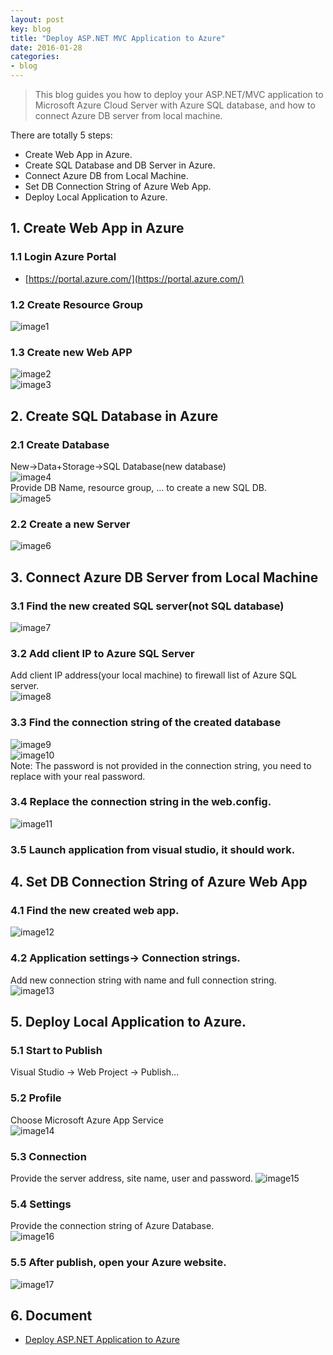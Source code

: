 ```yaml
---
layout: post
key: blog
title: "Deploy ASP.NET MVC Application to Azure"
date: 2016-01-28
categories:
- blog
---
```


> This blog guides you how to deploy your ASP.NET/MVC application to Microsoft Azure Cloud Server with Azure SQL database, and how to connect Azure DB server from local machine.

There are totally 5 steps:  

* Create Web App in Azure.
* Create SQL Database and DB Server in Azure.
* Connect Azure DB from Local Machine.
* Set DB Connection String of Azure Web App.
*  Deploy Local Application to Azure.

## 1. Create Web App in Azure  
### 1.1 Login Azure Portal  
* [https://portal.azure.com/](https://portal.azure.com/)  

### 1.2 Create Resource Group  
![image1](/public/pics/2016-01-28/image1.png)  
### 1.3 Create new Web APP  
![image2](/public/pics/2016-01-28/image2.png)  
![image3](/public/pics/2016-01-28/image3.png)  

## 2. Create SQL Database in Azure  
### 2.1 Create Database
New-&gt;Data+Storage-&gt;SQL Database(new database)  
![image4](/public/pics/2016-01-28/image4.png)  
Provide DB Name, resource group, … to create a new SQL DB.  
![image5](/public/pics/2016-01-28/image5.png)  
### 2.2 Create a new Server  
![image6](/public/pics/2016-01-28/image6.png)  

## 3. Connect Azure DB Server from Local Machine  
### 3.1 Find the new created SQL server(not SQL database)  
![image7](/public/pics/2016-01-28/image7.png)  
### 3.2 Add client IP to Azure SQL Server
Add client IP address(your local machine) to firewall list of Azure SQL server.  
![image8](/public/pics/2016-01-28/image8.png)  
### 3.3 Find the connection string of the created database  
![image9](/public/pics/2016-01-28/image9.png)  
![image10](/public/pics/2016-01-28/image10.png)  
Note: The password is not provided in the connection string, you need to replace with your real password.  
### 3.4 Replace the connection string in the web.config.  
![image11](/public/pics/2016-01-28/image11.png)  
### 3.5 Launch application from visual studio, it should work.  

## 4. Set DB Connection String of Azure Web App  
### 4.1 Find the new created web app.  
![image12](/public/pics/2016-01-28/image12.png)  
### 4.2 Application settings-&gt; Connection strings.  
Add new connection string with name and full connection string.  
![image13](/public/pics/2016-01-28/image13.png)  

## 5. Deploy Local Application to Azure.  
### 5.1 Start to Publish
Visual Studio -&gt; Web Project -&gt; Publish...  
### 5.2 Profile
Choose Microsoft Azure App Service  
![image14](/public/pics/2016-01-28/image14.png)  
### 5.3 Connection
Provide the server address, site name, user and password.
![image15](/public/pics/2016-01-28/image15.png)  
### 5.4 Settings
Provide the connection string of Azure Database.  
![image16](/public/pics/2016-01-28/image16.png)  
### 5.5 After publish, open your Azure website.  
![image17](/public/pics/2016-01-28/image17.png)  

## 6. Document
* [Deploy ASP.NET Application to Azure](http://jojozhuang.github.io/public/docs/deploy_to_azure_with_sqldb.pdf)
